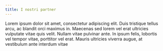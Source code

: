 ```yaml
---
title: I nostri partner
---
```

Lorem ipsum dolor sit amet, consectetur adipiscing elit. Duis tristique tellus arcu, ac blandit orci maximus in. Maecenas sed lorem vel erat ultricies vulputate vitae quis velit. Nullam vitae pulvinar ante. In ipsum felis, lobortis vel tempor vitae, porttitor vel erat. Mauris ultricies viverra augue, at vestibulum ante interdum vitae